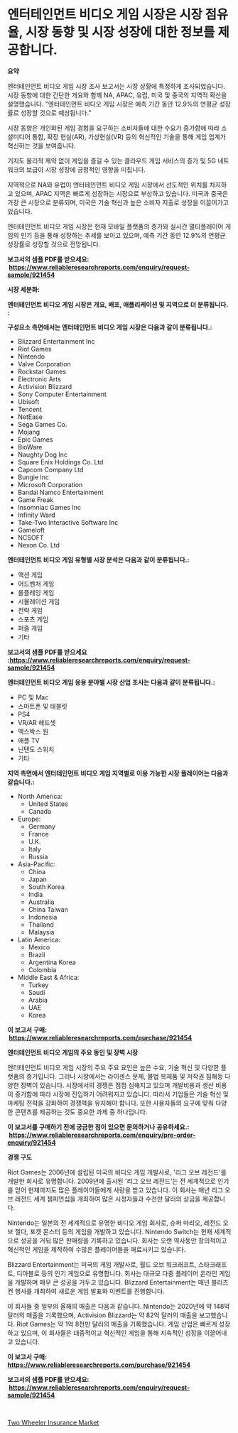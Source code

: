 <p><h1>엔터테인먼트 비디오 게임 시장은 시장 점유율, 시장 동향 및 시장 성장에 대한 정보를 제공합니다.</h1></p><p><strong>요약</strong></p>
<p><p>엔터테인먼트 비디오 게임 시장 조사 보고서는 시장 상황에 특정하게 조사되었습니다. 시장 동향에 대한 간단한 개요와 함께 NA, APAC, 유럽, 미국 및 중국의 지역적 확산을 설명했습니다. "엔터테인먼트 비디오 게임 시장은 예측 기간 동안 12.9%의 연평균 성장률로 성장할 것으로 예상됩니다."</p><p>시장 동향은 개인화된 게임 경험을 요구하는 소비자들에 대한 수요가 증가함에 따라 소셜미디어 통합, 확장 현실(AR), 가상현실(VR) 등의 혁신적인 기술을 통해 게임 업계가 혁신하는 것을 보여줍니다.</p><p>기지도 물리적 제약 없이 게임을 즐길 수 있는 클라우드 게임 서비스의 증가 및 5G 네트워크의 보급이 시장 성장에 긍정적인 영향을 미칩니다.</p><p>지역적으로 NA와 유럽이 엔터테인먼트 비디오 게임 시장에서 선도적인 위치를 차지하고 있으며, APAC 지역은 빠르게 성장하는 시장으로 부상하고 있습니다. 미국과 중국은 가장 큰 시장으로 분류되며, 미국은 기술 혁신과 높은 소비자 지출로 성장을 이끌어가고 있습니다.</p><p>엔터테인먼트 비디오 게임 시장은 현재 모바일 플랫폼의 증가와 실시간 멀티플레이어 게임의 인기 등을 통해 성장하는 추세를 보이고 있으며, 예측 기간 동안 12.9%의 연평균 성장률로 성장할 것으로 전망됩니다.</p></p>
<p><strong>보고서의 샘플 PDF를 받으세요: &nbsp;<a href="https://www.reliableresearchreports.com/enquiry/request-sample/921454">https://www.reliableresearchreports.com/enquiry/request-sample/921454</a></strong></p>
<p><strong>시장 세분화:</strong></p>
<p><strong> 엔터테인먼트 비디오 게임 시장은 개요, 배포, 애플리케이션 및 지역으로 더 분류됩니다. :</strong></p>
<p><strong>구성요소 측면에서는 엔터테인먼트 비디오 게임 시장은 다음과 같이 분류됩니다.:</strong></p>
<p><ul><li>Blizzard Entertainment Inc</li><li>Riot Games</li><li>Nintendo</li><li>Valve Corporation</li><li>Rockstar Games</li><li>Electronic Arts</li><li>Activision Blizzard</li><li>Sony Computer Entertainment</li><li>Ubisoft</li><li>Tencent</li><li>NetEase</li><li>Sega Games Co.</li><li>Mojang</li><li>Epic Games</li><li>BioWare</li><li>Naughty Dog Inc</li><li>Square Enix Holdings Co. Ltd</li><li>Capcom Company Ltd</li><li>Bungie Inc</li><li>Microsoft Corporation</li><li>Bandai Namco Entertainment</li><li>Game Freak</li><li>Insomniac Games Inc</li><li>Infinity Ward</li><li>Take-Two Interactive Software Inc</li><li>Gameloft</li><li>NCSOFT</li><li>Nexon Co. Ltd</li></ul></p>
<p><strong> 엔터테인먼트 비디오 게임 유형별 시장 분석은 다음과 같이 분류됩니다.:</strong></p>
<p><ul><li>액션 게임</li><li>어드벤처 게임</li><li>롤플레잉 게임</li><li>시뮬레이션 게임</li><li>전략 게임</li><li>스포츠 게임</li><li>퍼즐 게임</li><li>기타</li></ul></p>
<p><strong>보고서의 샘플 PDF를 받으세요 :<a href="https://www.reliableresearchreports.com/enquiry/request-sample/921454">https://www.reliableresearchreports.com/enquiry/request-sample/921454</a></strong></p>
<p><strong> 엔터테인먼트 비디오 게임 응용 분야별 시장 산업 조사는 다음과 같이 분류됩니다.:</strong></p>
<p><ul><li>PC 및 Mac</li><li>스마트폰 및 태블릿</li><li>PS4</li><li>VR/AR 헤드셋</li><li>엑스박스 원</li><li>애플 TV</li><li>닌텐도 스위치</li><li>기타</li></ul></p>
<p><strong>지역 측면에서 엔터테인먼트 비디오 게임 지역별로 이용 가능한 시장 플레이어는 다음과 같습니다.:</strong></p>
<p><ul>
    <li>
        North America:
        <ul>
            <li>United States</li>
            <li>Canada</li>
        </ul>
    </li>
    <li>
        Europe:
        <ul>
            <li>Germany</li>
            <li>France</li>
            <li>U.K.</li>
            <li>Italy</li>
            <li>Russia</li>
        </ul>
    </li>
    <li>
        Asia-Pacific:
        <ul>
            <li>China</li>
            <li>Japan</li>
            <li>South Korea</li>
            <li>India</li>
            <li>Australia</li>
            <li>China Taiwan</li>
            <li>Indonesia</li>
            <li>Thailand</li>
            <li>Malaysia</li>
        </ul>
    </li>
    <li>
        Latin America:
        <ul>
            <li>Mexico</li>
            <li>Brazil</li>
            <li>Argentina Korea</li>
            <li>Colombia</li>
        </ul>
    </li>
    <li>
        Middle East & Africa:
        <ul>
            <li>Turkey</li>
            <li>Saudi</li>
            <li>Arabia</li>
            <li>UAE</li>
            <li>Korea</li>
        </ul>
    </li>
    </ul></p>
<p><strong>이 보고서 구매: &nbsp;<a href="https://www.reliableresearchreports.com/purchase/921454">https://www.reliableresearchreports.com/purchase/921454</a></strong></p>
<p><strong>엔터테인먼트 비디오 게임의 주요 동인 및 장벽 시장</strong></p>
<p><p>엔터테인먼트 비디오 게임 시장의 주요 주요 요인은 높은 수요, 기술 혁신 및 다양한 플랫폼의 증가입니다. 그러나 시장에서는 라이센스 문제, 불법 복제품 및 저작권 침해등 다양한 장벽이 있습니다. 시장에서의 경쟁은 점점 심해지고 있으며 개발비용과 생산 비용이 증가함에 따라 시장에 진입하기 어려워지고 있습니다. 따라서 기업들은 기술 혁신 및 마케팅 전략을 강화하여 경쟁력을 유지해야 합니다. 또한 사용자들의 요구에 맞춰 다양한 콘텐츠를 제공하는 것도 중요한 과제 중 하나입니다.</p></p>
<p><strong>이 보고서를 구매하기 전에 궁금한 점이 있으면 문의하거나 공유하세요.: &nbsp;<a href="https://www.reliableresearchreports.com/enquiry/pre-order-enquiry/921454">https://www.reliableresearchreports.com/enquiry/pre-order-enquiry/921454</a></strong></p>
<p><strong>경쟁 구도</strong></p>
<p><p>Riot Games는 2006년에 설립된 미국의 비디오 게임 개발사로, '리그 오브 레전드'를 개발한 회사로 유명합니다. 2009년에 출시된 '리그 오브 레전드'는 전 세계적으로 인기를 얻어 현재까지도 많은 플레이어들에게 사랑을 받고 있습니다. 이 회사는 매년 리그 오브 레전드 세계 챔피언십을 개최하여 많은 시청자들과 수천만 달러의 상금을 제공합니다.</p><p>Nintendo는 일본의 전 세계적으로 유명한 비디오 게임 회사로, 슈퍼 마리오, 레전드 오브 젤다, 포켓 몬스터 등의 게임을 개발하고 있습니다. Nintendo Switch는 현재 세계적으로 성공을 거둬 많은 판매량을 기록하고 있습니다. 회사는 오랜 역사동안 창의적이고 혁신적인 게임을 제작하여 수많은 플레이어들을 매료시키고 있습니다.</p><p>Blizzard Entertainment는 미국의 게임 개발사로, 월드 오브 워크래프트, 스타크래프트, 디아블로 등의 인기 게임으로 유명합니다. 회사는 대규모 다중 플레이어 온라인 게임을 개발하며 매우 큰 성공을 거두고 있습니다. Blizzard Entertainment는 매년 블리즈컨 행사를 개최하여 새로운 게임 발표와 이벤트를 진행합니다.</p><p>이 회사들 중 일부의 올해의 매출은 다음과 같습니다. Nintendo는 2020년에 약 148억 달러의 매출을 기록했으며, Activision Blizzard는 약 82억 달러의 매출을 보고했습니다. Riot Games는 약 1억 8천만 달러의 매출을 기록했습니다. 게임 산업은 빠르게 성장하고 있으며, 이 회사들은 대중적이고 혁신적인 게임을 통해 지속적인 성장을 이끌어내고 있습니다.</p></p>
<p><strong>이 보고서 구매: &nbsp; <a href="https://www.reliableresearchreports.com/purchase/921454">https://www.reliableresearchreports.com/purchase/921454</a></strong></p>
<p><strong>보고서의 샘플 PDF를 받으세요: &nbsp;<a href="https://www.reliableresearchreports.com/enquiry/request-sample/921454">https://www.reliableresearchreports.com/enquiry/request-sample/921454</a></strong><strong></strong></p>
<p>&nbsp;</p>
<p><p><a href="https://github.com/juancolorado15/Market-Research-Report-List-1/blob/main/two-wheeler-insurance-market.md">Two Wheeler Insurance Market</a></p></p>